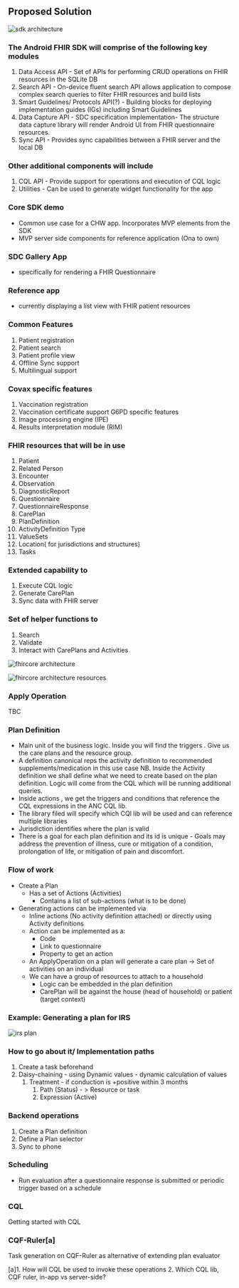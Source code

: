 ## Proposed Solution

![sdk architecture](assets/sdk-arch.png)

### The Android  FHIR SDK will comprise of the following key modules
1. Data Access API - Set of APIs for performing CRUD operations on FHIR resources in the SQLite DB
2. Search API - On-device fluent search API allows application to compose complex search queries to filter FHIR resources and build lists
3. Smart Guidelines/ Protocols API(?) - Building blocks for deploying implementation guides (IGs) including Smart Guidelines
4. Data Capture API - SDC specification implementation- The structure data capture library will render Android UI from FHIR questionnaire resources.
5. Sync API - Provides sync capabilities between a FHIR server and the local DB

### Other additional components will include
1. CQL API - Provide support for operations and execution of CQL logic
2. Utilities - Can be used to generate widget functionality for the app

### Core SDK demo
* Common use case for a CHW app. Incorporates MVP elements from the SDK
* MVP server side components for reference application (Ona to own)

### SDC Gallery App
* specifically for rendering a FHIR Questionnaire

### Reference app
* currently displaying a list view with FHIR patient resources  


### Common Features
1. Patient registration
2. Patient search
3. Patient profile view
4. Offline Sync support
5. Multilingual support

### Covax specific features
1. Vaccination registration
2. Vaccination certificate support
G6PD specific features
1. Image processing engine (IPE)
2. Results interpretation module (RIM)

### FHIR resources that will be in use
1. Patient
2. Related Person
3. Encounter
4. Observation
5. DiagnosticReport
6. Questionnaire
7. QuestionnaireResponse
8. CarePlan
9. PlanDefinition
10. ActivityDefinition Type
11. ValueSets
12. Location( for jurisdictions and structures)
13. Tasks

### Extended capability to
1. Execute CQL logic
2. Generate CarePlan
3. Sync data with FHIR server

### Set of helper functions to
1. Search
2. Validate
3. Interact with CarePlans and Activities

![fhircore architecture](assets/fhircore-arch.png)

![fhircore architecture resources](assets/fhircore-arch-resources.png)

### Apply Operation
TBC

### Plan Definition
* Main unit of the business logic. Inside you will find the triggers . Give us the care plans and the resource group.
* A definition canonical reps the activity definition to recommended supplements/medication in this use case
NB.  Inside the Activity definition we shall define what we need to create based on the plan definition. Logic will come from the CQL which will be running additional queries.
* Inside actions , we get the triggers and conditions that reference the CQL expressions in the ANC CQL lib.
* The library filed will specify which CQl lib will be used and can reference multiple libraries
* Jurisdiction identifies where the plan is valid
* There is a goal for each plan definition and its id is unique  - Goals may address the prevention of illness, cure or mitigation of a condition, prolongation of life, or mitigation of pain and discomfort.

### Flow of work
* Create a Plan
  * Has a set of Actions (Activities)
     * Contains a list of sub-actions (what is to be done)
* Generating actions can be implemented via
   * Inline actions (No activity definition attached) or directly using Activity definitions
   * Action can be implemented as a:
      * Code
      * Link to questionnaire
      * Property to get an action
   * An ApplyOperation on a plan will generate a care plan -> Set of activities on an individual
   * We can have a group of resources to attach to a household
      * Logic can be embedded in the plan definition
      * CarePlan will be against the house (head of household) or patient (target context)

### Example: Generating a plan for  IRS

![irs plan](assets/irs-plan.png)

### How to go about it/ Implementation paths
1. Create a task beforehand
2. Daisy-chaining  - using  Dynamic values - dynamic calculation of values
   1. Treatment  - if conduction is +positive within 3 months
      1. Path (Status) - > Resource or task
      2. Expression  (Active)

### Backend operations
1. Create a Plan definition
2. Define a Plan selector
3. Sync to phone


### Scheduling
* Run evaluation after a questionnaire response is submitted or periodic trigger based on a schedule

### CQL
Getting started with CQL

### CQF-Ruler[a]
Task generation on CQF-Ruler as alternative of extending plan evaluator






























[a]1. How will CQL be used to invoke these operations
2. Which CQL lib, CQF ruler, in-app vs server-side?
